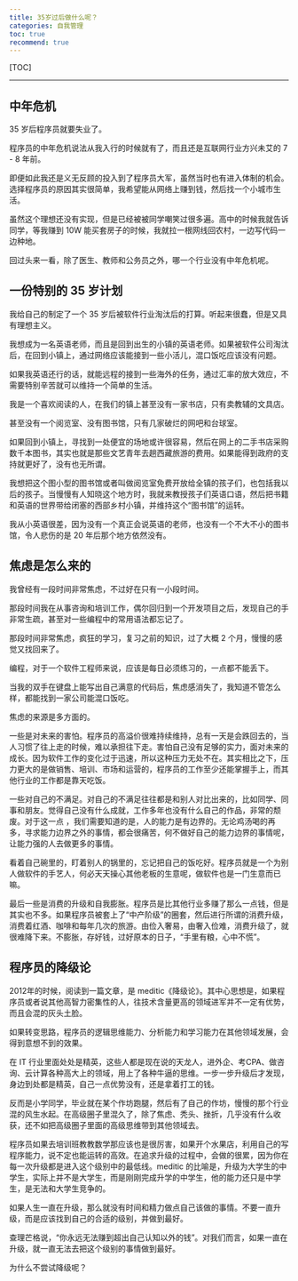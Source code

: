 ```yaml
---
title: 35岁过后做什么呢？
categories: 自我管理
toc: true
recommend: true
---
```




<!--
主题：35岁过后做什么呢？
看点：自己的以后的规划
解决问题：消除焦虑，要学习什么
-->

[TOC]

-----------



## 中年危机

35 岁后程序员就要失业了。

程序员的中年危机说法从我入行的时候就有了，而且还是互联网行业方兴未艾的 7 - 8 年前。

即便如此我还是义无反顾的投入到了程序员大军，虽然当时也有进入体制的机会。选择程序员的原因其实很简单，我希望能从网络上赚到钱，然后找一个小城市生活。

虽然这个理想还没有实现，但是已经被被同学嘲笑过很多遍。高中的时候我就告诉同学，等我赚到 10W 能买套房子的时候，我就拉一根网线回农村，一边写代码一边种地。

回过头来一看，除了医生、教师和公务员之外，哪一个行业没有中年危机呢。

## 一份特别的 35 岁计划

我给自己的制定了一个 35 岁后被软件行业淘汰后的打算。听起来很蠢，但是又具有理想主义。

我想成为一名英语老师，而且是回到出生的小镇的英语老师。如果被软件公司淘汰后，在回到小镇上，通过网络应该能接到一些小活儿，混口饭吃应该没有问题。

如果我英语还行的话，就能远程的接到一些海外的任务，通过汇率的放大效应，不需要特别辛苦就可以维持一个简单的生活。

我是一个喜欢阅读的人，在我们的镇上甚至没有一家书店，只有卖教辅的文具店。

甚至没有一个阅览室、没有图书馆，只有几家破烂的网吧和台球室。

如果回到小镇上，寻找到一处便宜的场地或许很容易，然后在网上的二手书店采购数千本图书，其实也就是那些文艺青年去趟西藏旅游的费用。如果能得到政府的支持就更好了，没有也无所谓。

我想把这个图小型的图书馆或者叫做阅览室免费开放给全镇的孩子们，也包括我以后的孩子。当慢慢有人知晓这个地方时，我就来教授孩子们英语口语，然后把书籍和英语的世界带给闭塞的西部乡村小镇，并维持这个“图书馆”的运转。

我从小英语很差，因为没有一个真正会说英语的老师，也没有一个不大不小的图书馆，令人悲伤的是 20 年后那个地方依然没有。

## 焦虑是怎么来的

我曾经有一段时间非常焦虑，不过好在只有一小段时间。

那段时间我在从事咨询和培训工作，偶尔回归到一个开发项目之后，发现自己的手非常生疏，甚至对一些编程中的常用语法都忘记了。

那段时间非常焦虑，疯狂的学习，复习之前的知识，过了大概 2 个月，慢慢的感觉又找回来了。

编程，对于一个软件工程师来说，应该是每日必须练习的，一点都不能丢下。

当我的双手在键盘上能写出自己满意的代码后，焦虑感消失了，我知道不管怎么样，都能找到一家公司能混口饭吃。

焦虑的来源是多方面的。

一些是对未来的害怕。程序员的高溢价很难持续维持，总有一天是会跌回去的，当人习惯了往上走的时候，难以承担往下走。害怕自己没有足够的实力，面对未来的成长。因为软件工作的变化过于迅速，所以这种压力无处不在。其实相比之下，压力更大的是做销售、培训、市场和运营的，程序员的工作至少还能掌握手上，而其他行业的工作都是靠天吃饭。

一些对自己的不满足。对自己的不满足往往都是和别人对比出来的，比如同学、同事和朋友。觉得自己没有什么成就，工作多年也没有什么自己的作品，非常的颓废。对于这一点 ，我们需要知道的是，人的能力是有边界的。无论鸡汤喝的再多，寻求能力边界之外的事情，都会很痛苦，何不做好自己的能力边界的事情呢，让能力强的人去做更多的事情。

看着自己碗里的，盯着别人的锅里的，忘记把自己的饭吃好。程序员就是一个为别人做软件的手艺人，何必天天操心其他老板的生意呢，做软件也是一门生意而已嘛。

最后一些是消费的升级和自我膨胀。程序员是比其他行业多赚了那么一点钱，但是其实也不多。如果程序员被套上了“中产阶级”的圈套，然后进行所谓的消费升级，消费着红酒、咖啡和每年几次的旅游。由俭入奢易，由奢入俭难，消费升级了，就很难降下来。不膨胀，存好钱，过好原本的日子，“手里有粮，心中不慌”。

## 程序员的降级论

2012年的时候，阅读到一篇文章，是 meditic《降级论》。其中心思想是，如果程序员或者说其他高智力密集性的人，往技术含量更高的领域进军并不一定有优势，而且会混的灰头土脸。

如果转变思路，程序员的逻辑思维能力、分析能力和学习能力在其他领域发展，会得到意想不到的效果。

在 IT 行业里面处处是精英，这些人都是现在说的天龙人，进外企、考CPA、做咨询、云计算各种高大上的领域，用上了各种牛逼的思维。一步一步升级后才发现，身边到处都是精英，自己一点优势没有，还是拿着打工的钱。

反而是小学同学，毕业就在某个作坊跑腿，然后有了自己的作坊，慢慢的那个行业混的风生水起。在高级圈子里混久了，除了焦虑、秃头、挫折，几乎没有什么收获，还不如把高级圈子里面的高级思维带到其他领域去。

程序员如果去培训班教教数学那应该也是很厉害，如果开个水果店，利用自己的写程序能力，说不定也能运转的高效。在追求升级的过程中，会做的很累，因为你在每一次升级都是进入这个级别中的最低线。meditic 的比喻是，升级为大学生的中学生，实际上并不是大学生，而是刚刚完成升学的中学生，他的能力还只是中学生，是无法和大学生竞争的。

如果人生一直在升级，那么就没有时间和精力做点自己该做的事情。不要一直升级，而是应该找到自己的合适的级别，并做到最好。

查理芒格说，“你永远无法赚到超出自己认知以外的钱”。对我们而言，如果一直在升级，就一直无法去把这个级别的事情做到最好。

为什么不尝试降级呢？